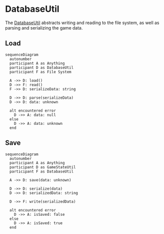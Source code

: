 # DatabaseUtil

The [DatabaseUtil](../src/utils/databaseUtil.ts) abstracts
writing and reading to the file system,
as well as parsing and serializing the game data.

## Load

```mermaid
sequenceDiagram
  autonumber
  participant A as Anything
  participant D as DatabaseUtil
  participant F as File System

  A ->> D: load()
  D ->> F: read()
  F ->> D: serializeData: string

  D ->> D: parse(serializeData)
  D ->> D: data: unknown

  alt encountered error
    D ->> A: data: null
  else
    D ->> A: data: unknown
  end
```

## Save

```mermaid
sequenceDiagram
  autonumber
  participant A as Anything
  participant D as GameStateUtil
  participant F as DatabaseUtil

  A ->> D: save(data: unknown)

  D ->> D: serialize(data)
  D ->> D: serializedData: string

  D ->> F: write(serializedData)

  alt encountered error
    D ->> A: isSaved: false
  else
    D ->> A: isSaved: true
  end
```
